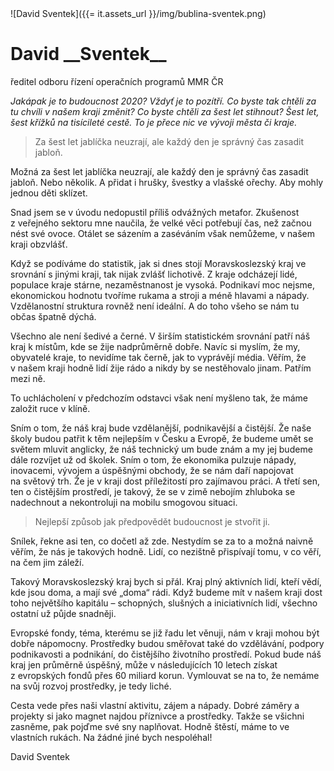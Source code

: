 <div class="persona">
![David Sventek]({{= it.assets_url }}/img/bublina-sventek.png)

  <div>
    <h1>David __Sventek__</h1>
    <span>ředitel odboru řízení operačních programů MMR ČR</span>
  </div>
</div>

*Jakápak je to budoucnost 2020? Vždyť je to pozítří. Co byste tak chtěli za tu chvíli v našem kraji změnit? Co byste chtěli za šest let stihnout? Šest let, šest křížků na tisícileté cestě. To je přece nic ve vývoji města či kraje.*

> Za šest let jablíčka neuzrají, ale každý den je správný čas zasadit jabloň.

Možná za šest let jablíčka neuzrají, ale každý den je správný čas zasadit jabloň. Nebo několik. A&nbsp;přidat i&nbsp;hrušky, švestky a vlašské ořechy. Aby mohly jednou děti sklízet.

Snad jsem se v&nbsp;úvodu nedopustil příliš odvážných metafor. Zkušenost z&nbsp;veřejného sektoru mne naučila, že velké věci potřebují čas, než začnou nést své ovoce. Otálet se sázením a&nbsp;zaséváním však nemůžeme, v&nbsp;našem kraji obzvlášť.

Když se podíváme do statistik, jak si dnes stojí Moravskoslezský kraj ve srovnání s&nbsp;jinými kraji, tak nijak zvlášť lichotivě. Z&nbsp;kraje odcházejí lidé, populace kraje stárne, nezaměstnanost je vysoká. Podnikaví moc nejsme, ekonomickou hodnotu tvoříme rukama a stroji a méně hlavami a nápady. Vzdělanostní struktura rovněž není ideální. A&nbsp;do toho všeho se nám tu občas špatně dýchá.

Všechno ale není šedivé a černé. V&nbsp;širším statistickém srovnání patří náš kraj k&nbsp;místům, kde se žije nadprůměrně dobře. Navíc si myslím, že my, obyvatelé kraje, to nevidíme tak černě, jak to vyprávějí média. Věřím, že v&nbsp;našem kraji hodně lidí žije rádo a nikdy by se nestěhovalo jinam. Patřím mezi ně.

To uchlácholení v&nbsp;předchozím odstavci však není myšleno tak, že máme založit ruce v&nbsp;klíně.

Sním o&nbsp;tom, že náš kraj bude vzdělanější, podnikavější a čistější. Že naše školy budou patřit k&nbsp;těm nejlepším v&nbsp;Česku a Evropě, že budeme umět se světem mluvit anglicky, že náš technický um bude znám a my jej budeme dále rozvíjet už od školek. Sním o&nbsp;tom, že ekonomika pulzuje nápady, inovacemi, vývojem a úspěšnými obchody, že se nám daří napojovat na&nbsp;světový trh. Že je v&nbsp;kraji dost příležitostí pro zajímavou práci. A&nbsp;třetí sen, ten o&nbsp;čistějším prostředí, je takový, že se v&nbsp;zimě nebojím zhluboka se nadechnout a nekontroluji na&nbsp;mobilu smogovou situaci.

> Nejlepší způsob jak předpovědět budoucnost je stvořit ji.

Snílek, řekne asi ten, co dočetl až zde. Nestydím se za to a&nbsp;možná naivně věřím, že nás je takových hodně. Lidí, co nezištně přispívají tomu, v&nbsp;co věří, na&nbsp;čem jim záleží.

Takový Moravskoslezský kraj bych si přál. Kraj plný aktivních lidí, kteří vědí, kde jsou doma, a mají své „doma“ rádi. Když budeme mít v našem kraji dost toho největšího kapitálu &ndash; schopných, slušných a iniciativních lidí, všechno ostatní už půjde snadněji.

Evropské fondy, téma, kterému se již řadu let věnuji, nám v&nbsp;kraji mohou být dobře nápomocny. Prostředky budou směřovat také do vzdělávání, podpory podnikavosti a podnikání, do čistějšího životního prostředí. Pokud bude náš kraj jen průměrně úspěšný, může v&nbsp;následujících 10 letech získat z&nbsp;evropských fondů přes 60&nbsp;miliard korun. Vymlouvat se na&nbsp;to, že nemáme na&nbsp;svůj rozvoj prostředky, je tedy liché.

Cesta vede přes naši vlastní aktivitu, zájem a nápady. Dobré záměry a projekty si jako magnet najdou příznivce a prostředky. Takže se všichni zasněme, pak pojďme své sny naplňovat. Hodně štěstí, máme to ve vlastních rukách. Na&nbsp;žádné jiné bych nespoléhal!

David Sventek
